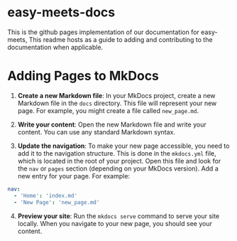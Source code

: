 # easy-meets-docs
This is the github pages implementation of our documentation for easy-meets, 
This readme hosts as a guide to adding and contributing to the documentation when applicable. 

# Adding Pages to MkDocs

1. **Create a new Markdown file**: In your MkDocs project, create a new Markdown file in the `docs` directory. This file will represent your new page. For example, you might create a file called `new_page.md`.

2. **Write your content**: Open the new Markdown file and write your content. You can use any standard Markdown syntax.

3. **Update the navigation**: To make your new page accessible, you need to add it to the navigation structure. This is done in the `mkdocs.yml` file, which is located in the root of your project. Open this file and look for the `nav` or `pages` section (depending on your MkDocs version). Add a new entry for your page. For example:

```yaml
nav:
  - 'Home': 'index.md'
  - 'New Page': 'new_page.md'
```

4. **Preview your site**: Run the `mkdocs serve` command to serve your site locally. When you navigate to your new page, you should see your content.